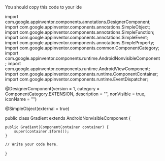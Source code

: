 You should copy this code to your ide 


   import com.google.appinventor.components.annotations.DesignerComponent;
import com.google.appinventor.components.annotations.SimpleObject;
import com.google.appinventor.components.annotations.SimpleFunction;
import com.google.appinventor.components.annotations.SimpleEvent;
import com.google.appinventor.components.annotations.SimpleProperty;
import com.google.appinventor.components.common.ComponentCategory;
import com.google.appinventor.components.runtime.AndroidNonvisibleComponent;
import com.google.appinventor.components.runtime.AndroidViewComponent;
import com.google.appinventor.components.runtime.ComponentContainer;
import com.google.appinventor.components.runtime.EventDispatcher;

@DesignerComponent(version = 1,
                    category = ComponentCategory.EXTENSION,
                    description = "",
                    nonVisible = true,
                    iconName = "")

@SimpleObject(external = true)

public class Gradient extends AndroidNonvisibleComponent {
    
    public Gradient(ComponentContainer container) {
        super(container.$form());
    }
    
    // Write your code here.
}
